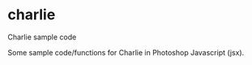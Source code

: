 charlie
=======

Charlie sample code

Some sample code/functions for Charlie in Photoshop Javascript (jsx).
